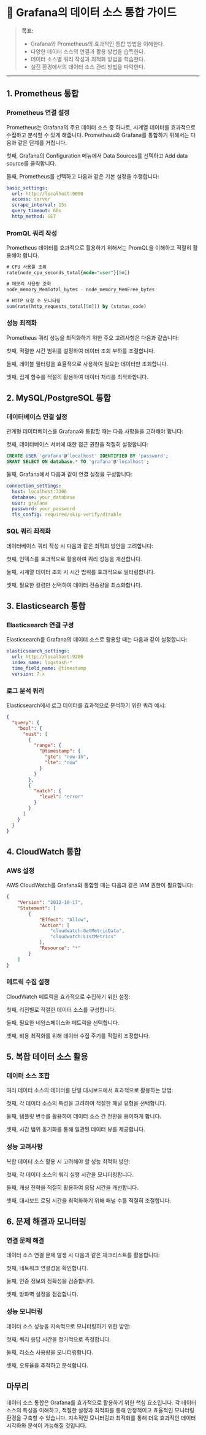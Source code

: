 # 🔄 Grafana의 데이터 소스 통합 가이드

> **목표:**  
> - Grafana와 Prometheus의 효과적인 통합 방법을 이해한다.
> - 다양한 데이터 소스의 연결과 활용 방법을 습득한다.
> - 데이터 소스별 쿼리 작성과 최적화 방법을 학습한다.
> - 실전 환경에서의 데이터 소스 관리 방법을 파악한다.

---

## 1. Prometheus 통합

### Prometheus 연결 설정

Prometheus는 Grafana의 주요 데이터 소스 중 하나로, 시계열 데이터를 효과적으로 수집하고 분석할 수 있게 해줍니다. Prometheus와 Grafana를 통합하기 위해서는 다음과 같은 단계를 거칩니다.

첫째, Grafana의 Configuration 메뉴에서 Data Sources를 선택하고 Add data source를 클릭합니다.

둘째, Prometheus를 선택하고 다음과 같은 기본 설정을 수행합니다:

```yaml
basic_settings:
  url: http://localhost:9090
  access: server
  scrape_interval: 15s
  query_timeout: 60s
  http_method: GET
```

### PromQL 쿼리 작성

Prometheus 데이터를 효과적으로 활용하기 위해서는 PromQL을 이해하고 적절히 활용해야 합니다.

```sql
# CPU 사용률 조회
rate(node_cpu_seconds_total{mode="user"}[5m])

# 메모리 사용량 조회
node_memory_MemTotal_bytes - node_memory_MemFree_bytes

# HTTP 요청 수 모니터링
sum(rate(http_requests_total[5m])) by (status_code)
```

### 성능 최적화

Prometheus 쿼리 성능을 최적화하기 위한 주요 고려사항은 다음과 같습니다:

첫째, 적절한 시간 범위를 설정하여 데이터 조회 부하를 조절합니다.

둘째, 레이블 필터링을 효율적으로 사용하여 필요한 데이터만 조회합니다.

셋째, 집계 함수를 적절히 활용하여 데이터 처리를 최적화합니다.

## 2. MySQL/PostgreSQL 통합

### 데이터베이스 연결 설정

관계형 데이터베이스를 Grafana와 통합할 때는 다음 사항들을 고려해야 합니다:

첫째, 데이터베이스 서버에 대한 접근 권한을 적절히 설정합니다:

```sql
CREATE USER 'grafana'@'localhost' IDENTIFIED BY 'password';
GRANT SELECT ON database.* TO 'grafana'@'localhost';
```

둘째, Grafana에서 다음과 같이 연결 설정을 구성합니다:

```yaml
connection_settings:
  host: localhost:3306
  database: your_database
  user: grafana
  password: your_password
  tls_config: required/skip-verify/disable
```

### SQL 쿼리 최적화

데이터베이스 쿼리 작성 시 다음과 같은 최적화 방안을 고려합니다:

첫째, 인덱스를 효과적으로 활용하여 쿼리 성능을 개선합니다.

둘째, 시계열 데이터 조회 시 시간 범위를 효과적으로 필터링합니다.

셋째, 필요한 컬럼만 선택하여 데이터 전송량을 최소화합니다.

## 3. Elasticsearch 통합

### Elasticsearch 연결 구성

Elasticsearch를 Grafana의 데이터 소스로 활용할 때는 다음과 같이 설정합니다:

```yaml
elasticsearch_settings:
  url: http://localhost:9200
  index_name: logstash-*
  time_field_name: @timestamp
  version: 7.x
```

### 로그 분석 쿼리

Elasticsearch에서 로그 데이터를 효과적으로 분석하기 위한 쿼리 예시:

```json
{
  "query": {
    "bool": {
      "must": [
        {
          "range": {
            "@timestamp": {
              "gte": "now-1h",
              "lte": "now"
            }
          }
        },
        {
          "match": {
            "level": "error"
          }
        }
      ]
    }
  }
}
```

## 4. CloudWatch 통합

### AWS 설정

AWS CloudWatch를 Grafana와 통합할 때는 다음과 같은 IAM 권한이 필요합니다:

```json
{
    "Version": "2012-10-17",
    "Statement": [
        {
            "Effect": "Allow",
            "Action": [
                "cloudwatch:GetMetricData",
                "cloudwatch:ListMetrics"
            ],
            "Resource": "*"
        }
    ]
}
```

### 메트릭 수집 설정

CloudWatch 메트릭을 효과적으로 수집하기 위한 설정:

첫째, 리전별로 적절한 데이터 소스를 구성합니다.

둘째, 필요한 네임스페이스와 메트릭을 선택합니다.

셋째, 비용 최적화를 위해 데이터 수집 주기를 적절히 조정합니다.

## 5. 복합 데이터 소스 활용

### 데이터 소스 조합

여러 데이터 소스의 데이터를 단일 대시보드에서 효과적으로 활용하는 방법:

첫째, 각 데이터 소스의 특성을 고려하여 적절한 패널 유형을 선택합니다.

둘째, 템플릿 변수를 활용하여 데이터 소스 간 전환을 용이하게 합니다.

셋째, 시간 범위 동기화를 통해 일관된 데이터 뷰를 제공합니다.

### 성능 고려사항

복합 데이터 소스 활용 시 고려해야 할 성능 최적화 방안:

첫째, 각 데이터 소스의 쿼리 실행 시간을 모니터링합니다.

둘째, 캐싱 전략을 적절히 활용하여 응답 시간을 개선합니다.

셋째, 대시보드 로딩 시간을 최적화하기 위해 패널 수를 적절히 조절합니다.

## 6. 문제 해결과 모니터링

### 연결 문제 해결

데이터 소스 연결 문제 발생 시 다음과 같은 체크리스트를 활용합니다:

첫째, 네트워크 연결성을 확인합니다.

둘째, 인증 정보의 정확성을 검증합니다.

셋째, 방화벽 설정을 점검합니다.

### 성능 모니터링

데이터 소스 성능을 지속적으로 모니터링하기 위한 방안:

첫째, 쿼리 응답 시간을 정기적으로 측정합니다.

둘째, 리소스 사용량을 모니터링합니다.

셋째, 오류율을 추적하고 분석합니다.

## 마무리

데이터 소스 통합은 Grafana를 효과적으로 활용하기 위한 핵심 요소입니다. 각 데이터 소스의 특성을 이해하고, 적절한 설정과 최적화를 통해 안정적이고 효율적인 모니터링 환경을 구축할 수 있습니다. 지속적인 모니터링과 최적화를 통해 더욱 효과적인 데이터 시각화와 분석이 가능해질 것입니다.